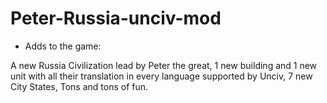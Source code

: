 # Peter-Russia-unciv-mod
* Adds to the game:

A new Russia Civilization lead by Peter the great,
1 new building and 1 new unit with all their translation in every language supported by Unciv,
7 new City States,
Tons and tons of fun.
